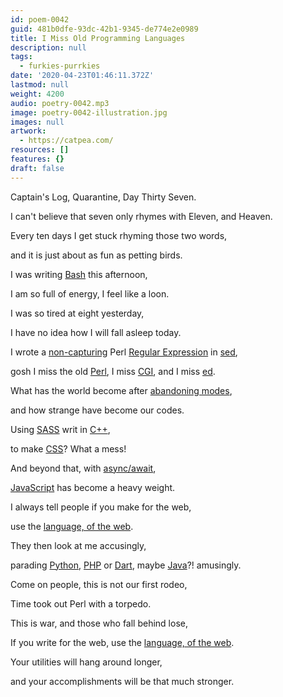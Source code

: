 ```yaml
---
id: poem-0042
guid: 481b0dfe-93dc-42b1-9345-de774e2e0989
title: I Miss Old Programming Languages
description: null
tags:
  - furkies-purrkies
date: '2020-04-23T01:46:11.372Z'
lastmod: null
weight: 4200
audio: poetry-0042.mp3
image: poetry-0042-illustration.jpg
images: null
artwork:
  - https://catpea.com/
resources: []
features: {}
draft: false
---
```


Captain's Log, Quarantine, Day Thirty Seven.

I can't believe that seven only rhymes with Eleven, and Heaven.

Every ten days I get stuck rhyming those two words,

and it is just about as fun as petting birds.

I was writing [Bash](https://www.youtube.com/watch?v=2hz7-v2f1sA) this afternoon,

I am so full of energy, I feel like a loon.

I was so tired at eight yesterday,

I have no idea how I will fall asleep today.

I wrote a [non-capturing](https://www.youtube.com/watch?v=xW4CdejMNPA) Perl [Regular Expression](https://www.youtube.com/watch?v=ykSuHWhh5hc) in [sed](https://www.youtube.com/watch?v=32waL1Z9XK0),

gosh I miss the old [Perl](https://www.youtube.com/watch?v=E2JJZVqe97I), I miss [CGI](https://www.youtube.com/watch?v=9Zx1vEmaQMc), and I miss [ed](https://www.youtube.com/watch?v=BNYpmLH6IjQ).

What has the world become after [abandoning modes](https://youtu.be/PUv66718DII?t=2490),

and how strange have become our codes.

Using [SASS](https://www.youtube.com/watch?v=St5B7hnMLjg) writ in [C++](https://www.youtube.com/watch?v=kJkB_Tggk8U),

to make [CSS](https://www.youtube.com/watch?v=gT0Lh1eYk78)? What a mess!

And beyond that, with [async/await](https://www.youtube.com/watch?v=PoRJizFvM7s),

[JavaScript](https://www.youtube.com/watch?v=9A_jkh2AKR8) has become a heavy weight.

I always tell people if you make for the web,

use the [language, of the web](https://www.youtube.com/watch?v=nGvA92h9IbU).

They then look at me accusingly,

parading [Python](https://www.youtube.com/watch?v=Y8Tko2YC5hA), [PHP](https://www.youtube.com/watch?v=mBL9Athx7ms) or [Dart](https://www.youtube.com/watch?v=5KlnlCq2M5Q), maybe [Java](https://www.youtube.com/watch?v=2Xa3Y4xz8_s)?! amusingly.

Come on people, this is not our first rodeo,

Time took out Perl with a torpedo.

This is war, and those who fall behind lose,

If you write for the web, use the [language, of the web](https://www.youtube.com/watch?v=nGvA92h9IbU).

Your utilities will hang around longer,

and your accomplishments will be that much stronger.

